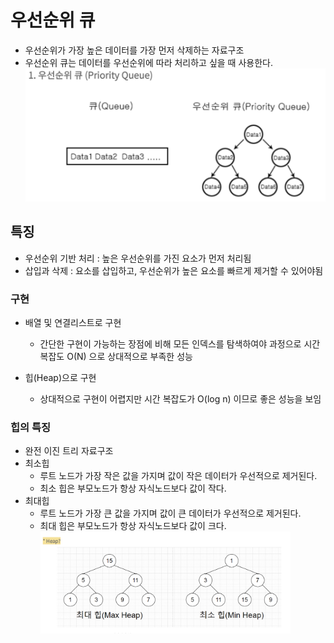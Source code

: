 # 우선순위 큐

- 우선순위가 가장 높은 데이터를 가장 먼저 삭제하는 자료구조
- 우선순위 큐는 데이터를 우선순위에 따라 처리하고 싶을 때 사용한다.
  <img src="image.png" alt="Directed Graph" width="500" />

## 특징

- 우선순위 기반 처리 : 높은 우선순위를 가진 요소가 먼저 처리됨
- 삽입과 삭제 : 요소를 삽입하고, 우선순위가 높은 요소를 빠르게 제거할 수 있어야됨

### 구현

- 배열 및 연결리스트로 구현

  - 간단한 구현이 가능하는 장점에 비해 모든 인덱스를 탐색하여야 과정으로 시간복잡도 O(N) 으로 상대적으로 부족한 성능

- 힙(Heap)으로 구현

  - 상대적으로 구현이 어렵지만 시간 복잡도가 O(log n) 이므로 좋은 성능을 보임

### 힙의 특징

- 완전 이진 트리 자료구조
- 최소힙
  - 루트 노드가 가장 작은 값을 가지며 값이 작은 데이터가 우선적으로 제거된다.
  - 최소 힙은 부모노드가 항상 자식노드보다 값이 작다.
- 최대힙
  - 루트 노드가 가장 큰 값을 가지며 값이 큰 데이터가 우선적으로 제거된다.
  - 최대 힙은 부모노드가 항상 자식노드보다 값이 크다.
    <img src="image-1.png" alt="Directed Graph" width="400" />
